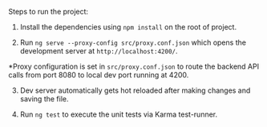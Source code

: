 Steps to run the project:

1. Install the dependencies using `npm install` on the root of project.

2. Run `ng serve --proxy-config src/proxy.conf.json` which opens the development server at `http://localhost:4200/`. 

*Proxy configuration is set in `src/proxy.conf.json` to route the backend API calls from port 8080 to local dev port running at 4200.

3. Dev server automatically gets hot reloaded after making changes and saving the file.

4. Run `ng test` to execute the unit tests via Karma test-runner.
